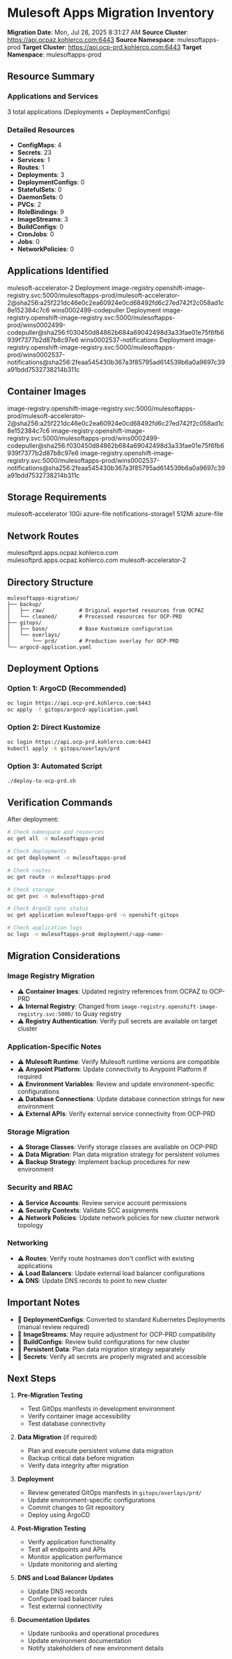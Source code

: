 # Mulesoft Apps Migration Inventory

**Migration Date**: Mon, Jul 28, 2025  8:31:27 AM
**Source Cluster**: https://api.ocpaz.kohlerco.com:6443
**Source Namespace**: mulesoftapps-prod
**Target Cluster**: https://api.ocp-prd.kohlerco.com:6443
**Target Namespace**: mulesoftapps-prod

## Resource Summary

### Applications and Services
3 total applications (Deployments + DeploymentConfigs)

### Detailed Resources
- **ConfigMaps**: 4
- **Secrets**: 23
- **Services**: 1
- **Routes**: 1
- **Deployments**: 3
- **DeploymentConfigs**: 0
- **StatefulSets**: 0
- **DaemonSets**: 0
- **PVCs**: 2
- **RoleBindings**: 9
- **ImageStreams**: 3
- **BuildConfigs**: 0
- **CronJobs**: 0
- **Jobs**: 0
- **NetworkPolicies**: 0

## Applications Identified

mulesoft-accelerator-2      Deployment   image-registry.openshift-image-registry.svc:5000/mulesoftapps-prod/mulesoft-accelerator-2@sha256:a25f221dc46e0c2ea60924e0cd68492fd6c27ed742f2c058ad1c8e152384c7c6
wins0002499-codepuller      Deployment   image-registry.openshift-image-registry.svc:5000/mulesoftapps-prod/wins0002499-codepuller@sha256:f030450d84862b684a69042498d3a33fae01e75f6fb6939f7377b2d87b8c97e6
wins0002537-notifications   Deployment   image-registry.openshift-image-registry.svc:5000/mulesoftapps-prod/wins0002537-notifications@sha256:2feaa545430b367a3f85795ad614539b6a0a9697c39a91bdd7532738214b311c

## Container Images

image-registry.openshift-image-registry.svc:5000/mulesoftapps-prod/mulesoft-accelerator-2@sha256:a25f221dc46e0c2ea60924e0cd68492fd6c27ed742f2c058ad1c8e152384c7c6
image-registry.openshift-image-registry.svc:5000/mulesoftapps-prod/wins0002499-codepuller@sha256:f030450d84862b684a69042498d3a33fae01e75f6fb6939f7377b2d87b8c97e6
image-registry.openshift-image-registry.svc:5000/mulesoftapps-prod/wins0002537-notifications@sha256:2feaa545430b367a3f85795ad614539b6a0a9697c39a91bdd7532738214b311c

## Storage Requirements

mulesoft-accelerator     10Gi    azure-file
notifications-storage1   512Mi   azure-file

## Network Routes

mulesoftprd.apps.ocpaz.kohlerco.com   mulesoftprd.apps.ocpaz.kohlerco.com   mulesoft-accelerator-2

## Directory Structure

```
mulesoftapps-migration/
├── backup/
│   ├── raw/           # Original exported resources from OCPAZ
│   └── cleaned/       # Processed resources for OCP-PRD
├── gitops/
│   ├── base/          # Base Kustomize configuration
│   └── overlays/
│       └── prd/       # Production overlay for OCP-PRD
└── argocd-application.yaml
```

## Deployment Options

### Option 1: ArgoCD (Recommended)
```bash
oc login https://api.ocp-prd.kohlerco.com:6443
oc apply -f gitops/argocd-application.yaml
```

### Option 2: Direct Kustomize
```bash
oc login https://api.ocp-prd.kohlerco.com:6443
kubectl apply -k gitops/overlays/prd
```

### Option 3: Automated Script
```bash
./deploy-to-ocp-prd.sh
```

## Verification Commands

After deployment:
```bash
# Check namespace and resources
oc get all -n mulesoftapps-prod

# Check deployments
oc get deployment -n mulesoftapps-prod

# Check routes
oc get route -n mulesoftapps-prod

# Check storage
oc get pvc -n mulesoftapps-prod

# Check ArgoCD sync status
oc get application mulesoftapps-prd -n openshift-gitops

# Check application logs
oc logs -n mulesoftapps-prod deployment/<app-name>
```

## Migration Considerations

### Image Registry Migration
- ⚠️ **Container Images**: Updated registry references from OCPAZ to OCP-PRD
- ⚠️ **Internal Registry**: Changed from `image-registry.openshift-image-registry.svc:5000/` to Quay registry
- ⚠️ **Registry Authentication**: Verify pull secrets are available on target cluster

### Application-Specific Notes
- ⚠️ **Mulesoft Runtime**: Verify Mulesoft runtime versions are compatible
- ⚠️ **Anypoint Platform**: Update connectivity to Anypoint Platform if required
- ⚠️ **Environment Variables**: Review and update environment-specific configurations
- ⚠️ **Database Connections**: Update database connection strings for new environment
- ⚠️ **External APIs**: Verify external service connectivity from OCP-PRD

### Storage Migration
- ⚠️ **Storage Classes**: Verify storage classes are available on OCP-PRD
- ⚠️ **Data Migration**: Plan data migration strategy for persistent volumes
- ⚠️ **Backup Strategy**: Implement backup procedures for new environment

### Security and RBAC
- ⚠️ **Service Accounts**: Review service account permissions
- ⚠️ **Security Contexts**: Validate SCC assignments
- ⚠️ **Network Policies**: Update network policies for new cluster network topology

### Networking
- ⚠️ **Routes**: Verify route hostnames don't conflict with existing applications
- ⚠️ **Load Balancers**: Update external load balancer configurations
- ⚠️ **DNS**: Update DNS records to point to new cluster

## Important Notes

- 🚨 **DeploymentConfigs**: Converted to standard Kubernetes Deployments (manual review required)
- 🚨 **ImageStreams**: May require adjustment for OCP-PRD compatibility
- 🚨 **BuildConfigs**: Review build configurations for new cluster
- 🚨 **Persistent Data**: Plan data migration strategy separately
- 🚨 **Secrets**: Verify all secrets are properly migrated and accessible

## Next Steps

1. **Pre-Migration Testing**
   - Test GitOps manifests in development environment
   - Verify container image accessibility
   - Test database connectivity

2. **Data Migration** (if required)
   - Plan and execute persistent volume data migration
   - Backup critical data before migration
   - Verify data integrity after migration

3. **Deployment**
   - Review generated GitOps manifests in `gitops/overlays/prd/`
   - Update environment-specific configurations
   - Commit changes to Git repository
   - Deploy using ArgoCD

4. **Post-Migration Testing**
   - Verify application functionality
   - Test all endpoints and APIs
   - Monitor application performance
   - Update monitoring and alerting

5. **DNS and Load Balancer Updates**
   - Update DNS records
   - Configure load balancer rules
   - Test external connectivity

6. **Documentation Updates**
   - Update runbooks and operational procedures
   - Update environment documentation
   - Notify stakeholders of new environment details

